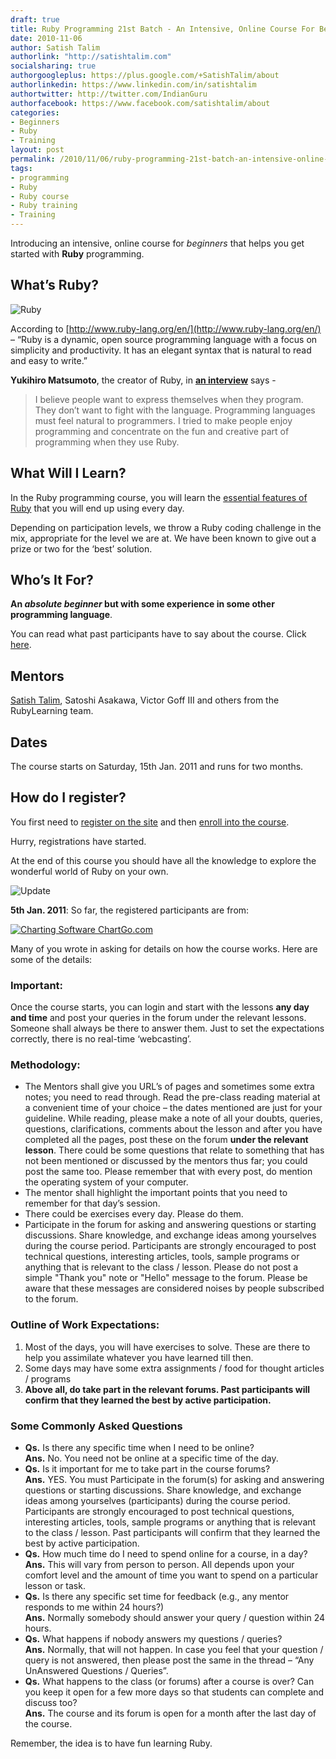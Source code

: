 ```yaml
---
draft: true
title: Ruby Programming 21st Batch - An Intensive, Online Course For Beginners
date: 2010-11-06
author: Satish Talim
authorlink: "http://satishtalim.com"
socialsharing: true
authorgoogleplus: https://plus.google.com/+SatishTalim/about
authorlinkedin: https://www.linkedin.com/in/satishtalim
authortwitter: http://twitter.com/IndianGuru
authorfacebook: https://www.facebook.com/satishtalim/about
categories:
- Beginners
- Ruby
- Training
layout: post
permalink: /2010/11/06/ruby-programming-21st-batch-an-intensive-online-course-for-beginners/
tags:
- programming
- Ruby
- Ruby course
- Ruby training
- Training
---
```

Introducing an intensive, online course for *beginners* that helps you
get started with **Ruby** programming.

## What’s Ruby?

![Ruby](http://rubylearning.com/images/rubylogo.png "License: http://creativecommons.org/licenses/by-sa/2.5/")

According to
[http://www.ruby-lang.org/en/](http://www.ruby-lang.org/en/) – “Ruby is
a dynamic, open source programming language with a focus on simplicity
and productivity. It has an elegant syntax that is natural to read and
easy to write.”

**Yukihiro Matsumoto**, the creator of Ruby, in **[an
interview](http://linuxdevcenter.com/pub/a/linux/2001/11/29/ruby.html)**
says -

> I believe people want to express themselves when they program. They
> don’t want to fight with the language. Programming languages must feel
> natural to programmers. I tried to make people enjoy programming and
> concentrate on the fun and creative part of programming when they use
> Ruby.

## What Will I Learn?

In the Ruby programming course, you will learn the [essential features
of Ruby](http://rubylearning.com/satishtalim/tutorial.html) that you
will end up using every day.

Depending on participation levels, we throw a Ruby coding challenge in
the mix, appropriate for the level we are at. We have been known to give
out a prize or two for the ‘best’ solution.

## Who’s It For?

**An *absolute beginner* but with some experience in some other
programming language**.

You can read what past participants have to say about the course. Click
[here](http://rubylearning.com/other/testimonials.html).

## Mentors

[Satish Talim](http://satishtalim.com/), Satoshi Asakawa, Victor Goff
III and others from the RubyLearning team.

## Dates

The course starts on Saturday, 15th Jan. 2011 and runs for two months.

## How do I register?

You first need to [register on the site](http://rubylearning.org/) and
then [enroll into the
course](http://rubylearning.org/class/course/view.php?id=65).

Hurry, registrations have started.

At the end of this course you should have all the knowledge to explore
the wonderful world of Ruby on your own.

![Update](http://rubylearning.com/images/update.jpg "Update")

**5th Jan. 2011**: So far, the registered participants are from:

[![Charting Software
ChartGo.com](http://www.chartgo.com/link.do?id=b59f898daa "ChartGo.com")](http://www.chartgo.com/linkshare.do?id=b59f898daa)

Many of you wrote in asking for details on how the course works. Here
are some of the details:

### Important:

Once the course starts, you can login and start with the lessons **any
day and time** and post your queries in the forum under the relevant
lessons. Someone shall always be there to answer them. Just to set the
expectations correctly, there is no real-time ‘webcasting’.

### Methodology:

-   The Mentors shall give you URL’s of pages and sometimes some extra
    notes; you need to read through. Read the pre-class reading material
    at a convenient time of your choice – the dates mentioned are just
    for your guideline. While reading, please make a note of all your
    doubts, queries, questions, clarifications, comments about the
    lesson and after you have completed all the pages, post these on the
    forum **under the relevant lesson**. There could be some questions
    that relate to something that has not been mentioned or discussed by
    the mentors thus far; you could post the same too. Please remember
    that with every post, do mention the operating system of your
    computer.
-   The mentor shall highlight the important points that you need to
    remember for that day’s session.
-   There could be exercises every day. Please do them.
-   Participate in the forum for asking and answering questions or
    starting discussions. Share knowledge, and exchange ideas among
    yourselves during the course period. Participants are strongly
    encouraged to post technical questions, interesting articles, tools,
    sample programs or anything that is relevant to the class / lesson.
    Please do not post a simple "Thank you" note or "Hello" message to
    the forum. Please be aware that these messages are considered noises
    by people subscribed to the forum.

### Outline of Work Expectations:

1.  Most of the days, you will have exercises to solve. These are there
    to help you assimilate whatever you have learned till then.
2.  Some days may have some extra assignments / food for thought
    articles / programs
3.  **Above all, do take part in the relevant forums. Past participants
    will confirm that they learned the best by active participation.**

### Some Commonly Asked Questions

-   **Qs.** Is there any specific time when I need to be online?\
    **Ans.** No. You need not be online at a specific time of the day.
-   **Qs.** Is it important for me to take part in the course forums?\
    **Ans.** YES. You must Participate in the forum(s) for asking and
    answering questions or starting discussions. Share knowledge, and
    exchange ideas among yourselves (participants) during the course
    period. Participants are strongly encouraged to post technical
    questions, interesting articles, tools, sample programs or anything
    that is relevant to the class / lesson. Past participants will
    confirm that they learned the best by active participation.
-   **Qs.** How much time do I need to spend online for a course, in a
    day?\
    **Ans.** This will vary from person to person. All depends upon your
    comfort level and the amount of time you want to spend on a
    particular lesson or task.
-   **Qs.** Is there any specific set time for feedback (e.g., any
    mentor responds to me within 24 hours?)\
    **Ans.** Normally somebody should answer your query / question
    within 24 hours.
-   **Qs.** What happens if nobody answers my questions / queries?\
    **Ans.** Normally, that will not happen. In case you feel that your
    question / query is not answered, then please post the same in the
    thread – “Any UnAnswered Questions / Queries”.
-   **Qs.** What happens to the class (or forums) after a course is
    over? Can you keep it open for a few more days so that students can
    complete and discuss too?\
    **Ans.** The course and its forum is open for a month after the last
    day of the course.

Remember, the idea is to have fun learning Ruby.
